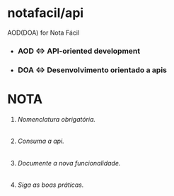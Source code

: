 # notafacil/api
AOD(DOA) for Nota Fácil

* ### AOD <=> API-oriented development
* ### DOA <=> Desenvolvimento orientado a apis

NOTA
===
1. ###### Nomenclatura obrigatória.
2. ###### Consuma a api.
3. ###### Documente a nova funcionalidade.
4. ###### Siga as boas práticas.
